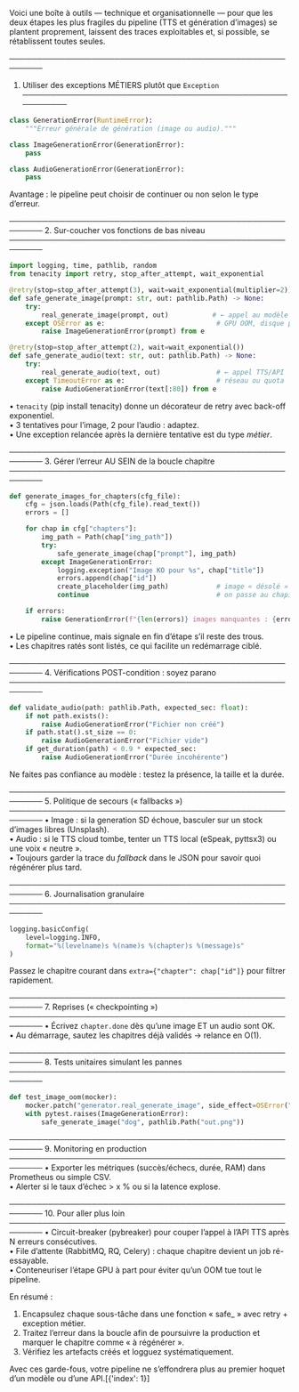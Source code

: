 Voici une boîte à outils ― technique et organisationnelle ― pour que les deux étapes les plus fragiles du pipeline (TTS et génération d’images) se plantent proprement, laissent des traces exploitables et, si possible, se rétablissent toutes seules.

────────────────────────────────────────────────────────
1. Utiliser des exceptions MÉTIERS plutôt que `Exception`
────────────────────────────────────────────────────────
```python
class GenerationError(RuntimeError):
    """Erreur générale de génération (image ou audio)."""

class ImageGenerationError(GenerationError):
    pass

class AudioGenerationError(GenerationError):
    pass
```
Avantage : le pipeline peut choisir de continuer ou non selon le type d’erreur.

────────────────────────────────────────────────────────
2. Sur-coucher vos fonctions de bas niveau
────────────────────────────────────────────────────────
```python
import logging, time, pathlib, random
from tenacity import retry, stop_after_attempt, wait_exponential

@retry(stop=stop_after_attempt(3), wait=wait_exponential(multiplier=2))
def safe_generate_image(prompt: str, out: pathlib.Path) -> None:
    try:
        real_generate_image(prompt, out)           # ← appel au modèle
    except OSError as e:                            # GPU OOM, disque plein, …
        raise ImageGenerationError(prompt) from e

@retry(stop=stop_after_attempt(2), wait=wait_exponential())
def safe_generate_audio(text: str, out: pathlib.Path) -> None:
    try:
        real_generate_audio(text, out)              # ← appel TTS/API
    except TimeoutError as e:                       # réseau ou quota
        raise AudioGenerationError(text[:80]) from e
```
• `tenacity` (pip install tenacity) donne un décorateur de retry avec back-off exponentiel.  
• 3 tentatives pour l’image, 2 pour l’audio : adaptez.  
• Une exception relancée après la dernière tentative est du type *métier*.

────────────────────────────────────────────────────────
3. Gérer l’erreur AU SEIN de la boucle chapitre
────────────────────────────────────────────────────────
```python
def generate_images_for_chapters(cfg_file):
    cfg = json.loads(Path(cfg_file).read_text())
    errors = []

    for chap in cfg["chapters"]:
        img_path = Path(chap["img_path"])
        try:
            safe_generate_image(chap["prompt"], img_path)
        except ImageGenerationError:
            logging.exception("Image KO pour %s", chap["title"])
            errors.append(chap["id"])
            create_placeholder(img_path)            # image « désolé »
            continue                                # on passe au chapitre suivant

    if errors:
        raise GenerationError(f"{len(errors)} images manquantes : {errors}")
```
• Le pipeline continue, mais signale en fin d’étape s’il reste des trous.  
• Les chapitres ratés sont listés, ce qui facilite un redémarrage ciblé.

────────────────────────────────────────────────────────
4. Vérifications POST-condition : soyez parano
────────────────────────────────────────────────────────
```python
def validate_audio(path: pathlib.Path, expected_sec: float):
    if not path.exists():
        raise AudioGenerationError("Fichier non créé")
    if path.stat().st_size == 0:
        raise AudioGenerationError("Fichier vide")
    if get_duration(path) < 0.9 * expected_sec:
        raise AudioGenerationError("Durée incohérente")
```
Ne faites pas confiance au modèle : testez la présence, la taille et la durée.

────────────────────────────────────────────────────────
5. Politique de secours (« fallbacks »)
────────────────────────────────────────────────────────
• Image : si la generation SD échoue, basculer sur un stock d’images libres (Unsplash).  
• Audio : si le TTS cloud tombe, tenter un TTS local (eSpeak, pyttsx3) ou une voix « neutre ».  
• Toujours garder la trace du *fallback* dans le JSON pour savoir quoi régénérer plus tard.

────────────────────────────────────────────────────────
6. Journalisation granulaire
────────────────────────────────────────────────────────
```python
logging.basicConfig(
    level=logging.INFO,
    format="%(levelname)s %(name)s %(chapter)s %(message)s"
)
```
Passez le chapitre courant dans `extra={"chapter": chap["id"]}` pour filtrer rapidement.

────────────────────────────────────────────────────────
7. Reprises (« checkpointing »)
────────────────────────────────────────────────────────
• Écrivez `chapter.done` dès qu’une image ET un audio sont OK.  
• Au démarrage, sautez les chapitres déjà validés → relance en O(1).

────────────────────────────────────────────────────────
8. Tests unitaires simulant les pannes
────────────────────────────────────────────────────────
```python
def test_image_oom(mocker):
    mocker.patch("generator.real_generate_image", side_effect=OSError("CUDA OOM"))
    with pytest.raises(ImageGenerationError):
        safe_generate_image("dog", pathlib.Path("out.png"))
```

────────────────────────────────────────────────────────
9. Monitoring en production
────────────────────────────────────────────────────────
• Exporter les métriques (succès/échecs, durée, RAM) dans Prometheus ou simple CSV.  
• Alerter si le taux d’échec > x % ou si la latence explose.

────────────────────────────────────────────────────────
10. Pour aller plus loin
────────────────────────────────────────────────────────
• Circuit-breaker (pybreaker) pour couper l’appel à l’API TTS après N erreurs consécutives.  
• File d’attente (RabbitMQ, RQ, Celery) : chaque chapitre devient un job ré-essayable.  
• Conteneuriser l’étape GPU à part pour éviter qu’un OOM tue tout le pipeline.

En résumé :  
1) Encapsulez chaque sous-tâche dans une fonction « safe_ » avec retry + exception métier.  
2) Traitez l’erreur dans la boucle afin de poursuivre la production et marquer le chapitre comme « à régénérer ».  
3) Vérifiez les artefacts créés et logguez systématiquement.

Avec ces garde-fous, votre pipeline ne s’effondrera plus au premier hoquet d’un modèle ou d’une API.[{'index': 1}]